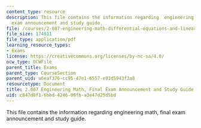 ```yaml
---
content_type: resource
description: This file contains the information regarding  engineering math, final
  exam announcement and study guide.
file: /courses/2-087-engineering-math-differential-equations-and-linear-algebra-fall-2014/c847d8f16bbd424606fba3e47d25d5bd_MIT2_087F14_FinExAnnoStuGu.pdf
file_size: 174011
file_type: application/pdf
learning_resource_types:
- Exams
license: https://creativecommons.org/licenses/by-nc-sa/4.0/
ocw_type: OCWFile
parent_title: Exams
parent_type: CourseSection
parent_uid: a6eaf376-cc95-47e1-6557-e91d5943f3a8
resourcetype: Document
title: 2.087 Engineering Math, Final Exam Announcement and Study Guide
uid: c847d8f1-6bbd-4246-06fb-a3e47d25d5bd
---
```

This file contains the information regarding  engineering math, final exam announcement and study guide.